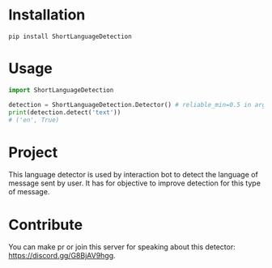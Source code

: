 # Installation

`pip install ShortLanguageDetection`

# Usage

```py
import ShortLanguageDetection

detection = ShortLanguageDetection.Detector() # reliable_min=0.5 in arguments for less wrong detection.
print(detection.detect('text'))
# ('en', True)
```

# Project

This language detector is used by interaction bot to detect the language of message sent by user.
It has for objective to improve detection for this type of message.

# Contribute

You can make pr or join this server for speaking about this detector: https://discord.gg/G8BjAV9hgg.
